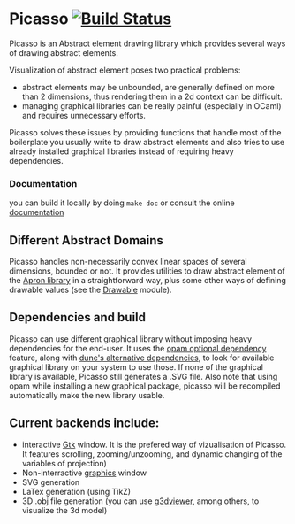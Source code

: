 # Picasso [![Build Status](https://travis-ci.org/ghilesZ/picasso.svg?branch=master)](https://travis-ci.org/ghilesZ/picasso)

Picasso is an Abstract element drawing library which provides several
ways of drawing abstract elements.

Visualization of abstract element poses two practical problems:
- abstract elements may be unbounded, are generally defined on more
  than 2 dimensions, thus rendering them in a 2d context can be
  difficult.
- managing graphical libraries can be really painful (especially in
  OCaml) and requires unnecessary efforts.

Picasso solves these issues by providing functions that handle most of
the boilerplate you usually write to draw abstract elements and also
tries to use already installed graphical libraries instead of
requiring heavy dependencies.

### Documentation
you can build it locally by doing ``make doc`` or consult the online
[documentation](https://ghilesz.github.io/picasso/picasso/index.html)

## Different Abstract Domains
Picasso handles non-necessarily convex linear spaces of several
dimensions, bounded or not. It provides utilities to draw abstract
element of the [Apron library](https://github.com/antoinemine/apron)
in a straightforward way, plus some other ways of defining drawable
values (see the
[Drawable](https://ghilesz.github.io/picasso/picasso/Picasso/Drawable/index.html)
module).

## Dependencies and build
Picasso can use different graphical library without imposing heavy
dependencies for the end-user. It uses the [opam optional
dependency](https://opam.ocaml.org/doc/1.1/Advanced_Usage.html#Installing-packages)
feature, along with [dune's alternative
dependencies](https://dune.readthedocs.io/en/stable/concepts.html?highlight=select#alternative-deps),
to look for available graphical library on your system to use
those. If none of the graphical library is available, Picasso still
generates a .SVG file. Also note that using opam while installing a
new graphical package, picasso will be recompiled automatically make
the new library usable.

## Current backends include:

- interactive [Gtk](http://lablgtk.forge.ocamlcore.org/) window. It is
  the prefered way of vizualisation of Picasso. It features scrolling,
  zooming/unzooming, and dynamic changing of the variables of
  projection)
- Non-interractive [graphics](https://github.com/ocaml/graphics) window
- SVG generation
- LaTex generation (using TikZ)
- 3D .obj file generation (you can use
  [g3dviewer](http://automagically.de/g3dviewer/), among others, to
  visualize the 3d model)

